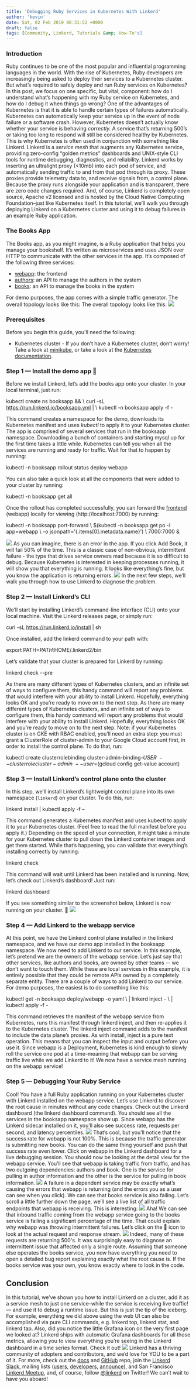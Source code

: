 ```yaml
---
title: 'Debugging Ruby Services in Kubernetes With Linkerd'
author: 'kevin'
date: Sat, 02 Feb 2019 00:31:52 +0000
draft: false
tags: [Community, Linkerd, Tutorials &amp; How-To's]
---
```


### Introduction

Ruby continues to be one of the most popular and influential programming languages in the world. With the rise of Kubernetes, Ruby developers are increasingly being asked to deploy their services to a Kubernetes cluster. But what’s required to safely deploy and run Ruby services on Kubernetes? In this post, we focus on one specific, but vital, component: how do I understand what’s happening with my Ruby service on Kubernetes, and how do I debug it when things go wrong? One of the advantages of Kubernetes is that it is able to handle certain types of failures automatically. Kubernetes can automatically keep your service up in the event of node failure or a software crash. However, Kubernetes doesn’t actually know whether your service is behaving _correctly._ A service that’s returning 500’s or taking too long to respond will still be considered healthy by Kubernetes. This is why Kubernetes is often used in conjunction with something like Linkerd. Linkerd is a _service mesh_ that augments any Kubernetes service, providing zero-config “golden metrics” dashboards and UNIX-style CLI tools for runtime debugging, diagnostics, and reliability. Linkerd works by inserting an ultralight proxy (<10mb) into each pod of service, and automatically sending traffic to and from that pod through its proxy. These proxies provide telemetry data to, and receive signals from, a control plane. Because the proxy runs alongside your application and is transparent, there are zero code changes required. And, of course, Linkerd is completely open source, Apache v2 licensed and is hosted by the Cloud Native Computing Foundation–just like Kubernetes itself. In this tutorial, we’ll walk you through deploying Linkerd on a Kubernetes cluster and using it to debug failures in an example Ruby application.

### The Books App

The Books app, as you might imagine, is a Ruby application that helps you manage your bookshelf. It’s written as microservices and uses JSON over HTTP to communicate with the other services in the app. It’s composed of the following three services:

- [webapp](https://github.com/BuoyantIO/booksapp/blob/master/webapp.rb): the frontend
- [authors](https://github.com/BuoyantIO/booksapp/blob/master/authors.rb): an API to manage the authors in the system
- [books](https://github.com/BuoyantIO/booksapp/blob/master/books.rb): an API to manage the books in the system

For demo purposes, the app comes with a simple traffic generator. The overall topology looks like this: The overall topology looks like this: ![](https://blog.linkerd.io/wp-content/uploads/sites/3/2019/02/image.png)

### Prerequisites

Before you begin this guide, you'll need the following:

- Kubernetes cluster - If you don’t have a Kubernetes cluster, don’t worry! Take a look at [minikube](https://github.com/kubernetes/minikube), or take a look at the [Kubernetes documentation](https://kubernetes.io/docs/setup/).

### Step 1 — Install the demo app 🚀

Before we install Linkerd, let’s add the books app onto your cluster. In your local terminal, just run:

kubectl create ns booksapp && \ curl -sL https://run.linkerd.io/booksapp.yml | \ kubectl -n booksapp apply -f -

This command creates a namespace for the demo, downloads its Kubernetes manifest and uses _kubectl_ to apply it to your Kubernetes cluster. The app is comprised of several services that run in the booksapp namespace. Downloading a bunch of containers and starting mysql up for the first time takes a little while. Kubernetes can tell you when all the services are running and ready for traffic. Wait for that to happen by running:

kubectl -n booksapp rollout status deploy webapp

You can also take a quick look at all the components that were added to your cluster by running:

kubectl -n booksapp get all

Once the rollout has completed successfully, you can forward the [frontend](http://localhost:7000/) (webapp) locally for viewing (http://localhost:7000) by running:

kubectl -n booksapp port-forward \ \$(kubectl -n booksapp get po -l app=webapp \ -o jsonpath='{.items\[0\].metadata.name}') \ 7000:7000 &

![](https://blog.linkerd.io/wp-content/uploads/sites/3/2019/02/image-1.png) As you can imagine, there is an error in the app. If you click Add Book, it will fail 50% of the time. This is a classic case of non-obvious, intermittent failure - the type that drives service owners mad because it is so difficult to debug. Because Kubernetes is interested in keeping processes running, it will show you that everything is running. It looks like everything’s fine, but you know the application is returning errors. ![](https://blog.linkerd.io/wp-content/uploads/sites/3/2019/02/image-3.png) In the next few steps, we’ll walk you through how to use Linkerd to diagnose the problem.

### Step 2 — Install Linkerd’s CLI

We’ll start by installing Linkerd’s command-line interface (CLI) onto your local machine. Visit the Linkerd releases page, or simply run:

curl -sL https://run.linkerd.io/install | sh

Once installed, add the linkerd command to your path with:

export PATH=$PATH:$HOME/.linkerd2/bin

Let’s validate that your cluster is prepared for Linkerd by running:

linkerd check --pre

As there are many different types of Kubernetes clusters, and an infinite set of ways to configure them, this handy command will report any problems that would interfere with your ability to install Linkerd. Hopefully, everything looks OK and you’re ready to move on to the next step. As there are many different types of Kubernetes clusters, and an infinite set of ways to configure them, this handy command will report any problems that would interfere with your ability to install Linkerd. Hopefully, everything looks OK and you’re ready to move on to the next step. Note: if your Kubernetes cluster is on GKE with RBAC enabled, you’ll need an extra step: you must grant a ClusterRole of cluster-admin to your Google Cloud account first, in order to install the control plane. To do that, run:

kubectl create clusterrolebinding cluster-admin-binding-$USER \ --
clusterrole cluster-admin \ --user=$(gcloud config get-value account)

### Step 3 — Install Linkerd’s control plane onto the cluster

In this step, we’ll install Linkerd’s lightweight control plane into its own namespace (`linkerd`) on your cluster. To do this, run:

linkerd install | kubectl apply -f –

This command generates a Kubernetes manifest and uses kubectl to apply it to your Kubernetes cluster. (Feel free to read the full manifest before you apply it.) Depending on the speed of your connection, it might take a minute for your Kubernetes cluster to pull down the Linkerd container images and get them started. While that’s happening, you can validate that everything’s installing correctly by running:

linkerd check

This command will wait until Linkerd has been installed and is running. Now, let’s check out Linkerd’s dashboard! Just run:

linkerd dashboard

If you see something similar to the screenshot below, Linkerd is now running on your cluster. 🎉 ![](https://blog.linkerd.io/wp-content/uploads/sites/3/2019/02/image-2-1.png)

### Step 4 — Add Linkerd to the webapp service

At this point, we have the Linkerd control plane installed in the linkerd namespace, and we have our demo app installed in the booksapp namespace. We now need to add Linkerd to our service. In this example, let’s pretend we are the owners of the webapp service. Let’s just say that other services, like authors and books, are owned by other teams -- we don’t want to touch them. While these are local services in this example, it is entirely possible that they could be remote APIs owned by a completely separate entity. There are a couple of ways to add Linkerd to our service. For demo purposes, the easiest is to do something like this:

kubectl get -n booksapp deploy/webapp -o yaml \ | linkerd inject - \ | kubectl apply -f -

This command retrieves the manifest of the webapp service from Kubernetes, runs this manifest through linkerd inject, and then re-applies it to the Kubernetes cluster. The linkerd inject command adds to the manifest to include the data plane’s proxies. As with install, inject is a pure text operation. This means that you can inspect the input and output before you use it. Since webapp is a Deployment, Kubernetes is kind enough to slowly roll the service one pod at a time–meaning that webapp can be serving traffic live while we add Linkerd to it! We now have a service mesh running on the webapp service!

### Step 5 — Debugging Your Ruby Service

Cool! You have a full Ruby application running on your Kubernetes cluster with Linkerd installed on the webapp service. Let’s use Linkerd to discover the root cause in minutes without any code changes. Check out the Linkerd dashboard (the linkerd dashboard command). You should see all the services in the booksapp namespace show up. Since webapp has the Linkerd sidecar installed on it, you’ll also see success rate, requests per second, and latency percentiles. ![](https://blog.linkerd.io/wp-content/uploads/sites/3/2019/02/image-3-1.png) That’s cool, but you’ll notice that the success rate for webapp is not 100%. This is because the traffic generator is submitting new books. You can do the same thing yourself and push that success rate even lower. Click on webapp in the Linkerd dashboard for a live debugging session. You should now be looking at the detail view for the webapp service. You’ll see that webapp is taking traffic from traffic, and has two outgoing dependencies: authors and book. One is the service for pulling in author information and the other is the service for pulling in book information. ![](https://blog.linkerd.io/wp-content/uploads/sites/3/2019/02/image-4-1.png) A failure in a dependent service may be exactly what’s causing the errors that webapp is returning (and the errors you as a user can see when you click). We can see that books service is also failing. Let’s scroll a little further down the page, we’ll see a live list of all traffic endpoints that webapp is receiving. This is interesting: ![](https://blog.linkerd.io/wp-content/uploads/sites/3/2019/02/image-5-1.png) Aha! We can see that inbound traffic coming from the webapp service going to the books service is failing a significant percentage of the time. That could explain why webapp was throwing intermittent failures. Let’s click on the 🔬 icon to look at the actual request and response stream. ![](https://blog.linkerd.io/wp-content/uploads/sites/3/2019/02/image-6-1.png) Indeed, many of these requests are returning 500's. It was surprisingly easy to diagnose an intermittent issue that affected only a single route. Assuming that someone else operates the books service, you now have everything you need to open a detailed bug report explaining exactly what the root cause is. If the books service was your own, you know exactly where to look in the code.

## Conclusion

In this tutorial, we’ve shown you how to install Linkerd on a cluster, add it as a service mesh to just one service–while the service is receiving live traffic! — and use it to debug a runtime issue. But this is just the tip of the iceberg. For example, everything we did above using the web UI can also be accomplished via pure CLI commands, e.g. linkerd top, linkerd stat, and linkerd tap. Also, did you notice the little Grafana icon on the very first page we looked at? Linkerd ships with automatic Grafana dashboards for all those metrics, allowing you to view everything you’re seeing in the Linkerd dashboard in a time series format. Check it out! ![](https://blog.linkerd.io/wp-content/uploads/sites/3/2019/02/image-7.png) Linkerd has a thriving community of adopters and contributors, and we’d love for YOU to be a part of it. For more, check out the [docs](https://linkerd.io/docs) and [GitHub](https://github.com/linkerd/linkerd) repo, join the [Linkerd Slack,](https://slack.linkerd.io/) mailing lists ([users](https://lists.cncf.io/g/cncf-linkerd-users), [developers](https://lists.cncf.io/g/cncf-linkerd-dev), [announce](https://lists.cncf.io/g/cncf-linkerd-announce)), and San Francisco [Linkerd Meetup](https://www.meetup.com/San-Francisco-Linkerd-Meetup/), and, of course, follow [@linkerd](https://twitter.com/linkerd) on Twitter! We can’t wait to have you aboard!
